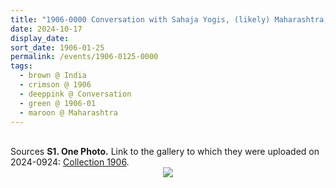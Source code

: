 ```yaml
---
title: "1906-0000 Conversation with Sahaja Yogis, (likely) Maharashtra, India (paper, chairs, Sahaja Yogis, window, carpet, wall, vase)"
date: 2024-10-17
display_date: 
sort_date: 1906-01-25
permalink: /events/1906-0125-0000
tags:
  - brown @ India
  - crimson @ 1906
  - deeppink @ Conversation
  - green @ 1906-01
  - maroon @ Maharashtra  
---
```


<br>

<wave-list>
  <list-title color="DarkSeaGreen" width="40">Sources</list-title>
  <list-item color="BlanchedAlmond"  width="280"><b>S1. One Photo.</b> Link to the gallery to which they were uploaded on 2024-0924: <a href="https://eternalmoments.smugmug.com/Collections/Raj-Kunwar-Raul-Collection/1906/">Collection 1906</a>.</list-item>
</wave-list>

<div style="text-align: center"><img src="https://pub-bcc3cbe9b1e94ba1ac28915f7a3900fa.r2.dev/1906-0000_Conversation_with_Sahaja_Yogis_(likely)_Maharashtra_India_(paper_chairs_Sahaja_Yogis_window_carpet_wall_vase)_01_(Mahipalsingh_Jaisingh_Raul_Collection_scanned_by_Ankit_Khare).jpg" /></div>